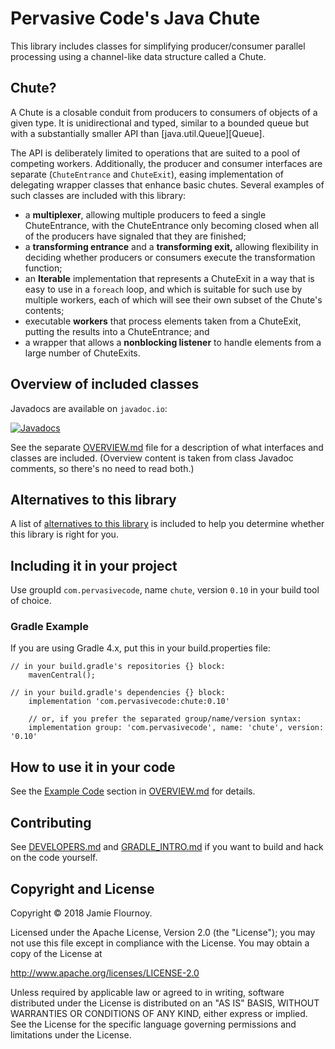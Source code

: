 # Pervasive Code's Java Chute

This library includes classes for simplifying producer/consumer parallel processing using a channel-like data structure called a Chute.

## Chute?

A Chute is a closable conduit from producers to consumers  of objects of a given type. It is unidirectional and typed, similar to a bounded queue but with a substantially smaller API than [java.util.Queue][Queue].

The API is deliberately limited to operations that are suited to a pool of competing workers. Additionally, the producer and consumer interfaces are separate (`ChuteEntrance` and `ChuteExit`), easing implementation of delegating wrapper classes that enhance basic chutes. Several examples of such classes are included with this library:

* a **multiplexer**, allowing multiple producers to feed a single ChuteEntrance, with the ChuteEntrance only becoming closed when all of the producers have signaled that they are finished;
* a **transforming entrance** and a **transforming exit,** allowing flexibility in deciding whether producers or consumers execute the transformation function;
* an **Iterable** implementation that represents a ChuteExit in a way that is easy to use in a `foreach` loop, and which is suitable for such use by multiple workers, each of which will see their own subset of the Chute's contents;
* executable **workers** that process elements taken from a ChuteExit, putting the results into a ChuteEntrance; and
* a wrapper that allows a **nonblocking listener** to handle elements from a large number of ChuteExits.

## Overview of included classes

Javadocs are available on `javadoc.io`:

[![Javadocs](https://www.javadoc.io/badge/com.pervasivecode/chute.svg)](https://www.javadoc.io/doc/com.pervasivecode/chute)

See the separate [OVERVIEW.md](OVERVIEW.md) file for a description of what interfaces and classes are included.
(Overview content is taken from class Javadoc comments, so there's no need to read both.)

## Alternatives to this library

A list of [alternatives to this library](ALTERNATIVES.md) is included to help you determine whether this library is right for you.

## Including it in your project

Use groupId `com.pervasivecode`, name `chute`, version `0.10` in your build tool of choice.


### Gradle Example

If you are using Gradle 4.x, put this in your build.properties file:

```
// in your build.gradle's repositories {} block:
    mavenCentral();

// in your build.gradle's dependencies {} block:
    implementation 'com.pervasivecode:chute:0.10'

    // or, if you prefer the separated group/name/version syntax:
    implementation group: 'com.pervasivecode', name: 'chute', version: '0.10'
```


## How to use it in your code

See the [Example Code][] section in [OVERVIEW.md](OVERVIEW.md) for details.

## Contributing

See [DEVELOPERS.md](DEVELOPERS.md) and [GRADLE_INTRO.md](GRADLE_INTRO.md) if you want to build and hack on the code yourself.


## Copyright and License

Copyright © 2018 Jamie Flournoy.

Licensed under the Apache License, Version 2.0 (the "License"); you may not use this file except in compliance with the License. You may obtain a copy of the License at

http://www.apache.org/licenses/LICENSE-2.0

Unless required by applicable law or agreed to in writing, software distributed under the License is distributed on an "AS IS" BASIS, WITHOUT WARRANTIES OR CONDITIONS OF ANY KIND, either express or implied. See the License for the specific language governing permissions and limitations under the License.


[example code]: OVERVIEW.md#example-code
